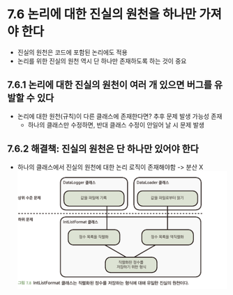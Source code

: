 # 7.6 논리에 대한 진실의 원천을 하나만 가져야 한다
- 진실의 원천은 코드에 포함된 논리에도 적용
- 논리를 위한 진실의 원천 역시 단 하나만 존재하도록 하는 것이 중요

## 7.6.1 논리에 대한 진실의 원천이 여러 개 있으면 버그를 유발할 수 있다
- 논리에 대한 원천(규칙)이 다른 클래스에 존재한다면? 추후 문제 발생 가능성 존재
  - 하나의 클래스만 수정하면, 반대 클래스 수정이 안일어 날 시 문제 발생

## 7.6.2 해결책: 진실의 원천은 단 하나만 있어야 한다
- 하나의 클래스에서 진실의 원천에 대한 논리 로직이 존재해야함 -> 분산 X\
![img_11.png](img_11.png)
  